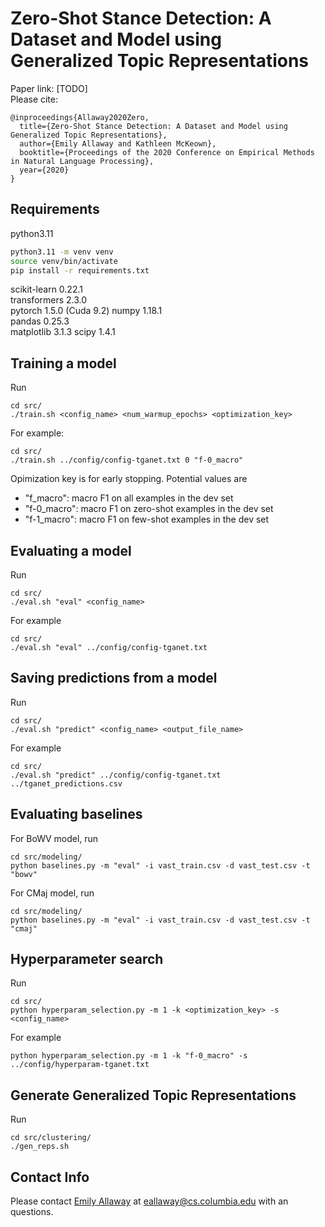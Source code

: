 # Zero-Shot Stance Detection: A Dataset and Model using Generalized Topic Representations

Paper link: [TODO]  
Please cite:
```angular2html
@inproceedings{Allaway2020Zero,
  title={Zero-Shot Stance Detection: A Dataset and Model using Generalized Topic Representations},
  author={Emily Allaway and Kathleen McKeown},
  booktitle={Proceedings of the 2020 Conference on Empirical Methods in Natural Language Processing},
  year={2020}
}
```

## Requirements
python3.11
```bash
python3.11 -m venv venv
source venv/bin/activate
pip install -r requirements.txt
```
scikit-learn              0.22.1  
transformers              2.3.0  
pytorch                   1.5.0 (Cuda 9.2)
numpy                     1.18.1  
pandas                    0.25.3  
matplotlib                3.1.3
scipy                     1.4.1  

## Training a model
Run
```angular2html
cd src/
./train.sh <config_name> <num_warmup_epochs> <optimization_key>
```
For example:
```angular2html
cd src/
./train.sh ../config/config-tganet.txt 0 "f-0_macro"
```
Opimization key is for early stopping. Potential values are
- "f_macro": macro F1 on all examples in the dev set
- "f-0_macro": macro F1 on zero-shot examples in the dev set
- "f-1_macro": macro F1 on few-shot examples in the dev set

## Evaluating a model
Run
```angular2html
cd src/
./eval.sh "eval" <config_name> 
```

For example
```
cd src/
./eval.sh "eval" ../config/config-tganet.txt
```

## Saving predictions from a model
Run
```angular2html
cd src/
./eval.sh "predict" <config_name> <output_file_name>
```

For example
```angular2html
cd src/
./eval.sh "predict" ../config/config-tganet.txt ../tganet_predictions.csv
```


## Evaluating baselines
For BoWV model, run
```angular2html
cd src/modeling/
python baselines.py -m "eval" -i vast_train.csv -d vast_test.csv -t "bowv"
```

For CMaj model, run
```angular2html
cd src/modeling/
python baselines.py -m "eval" -i vast_train.csv -d vast_test.csv -t "cmaj"
```

## Hyperparameter search
Run
```angular2html
cd src/
python hyperparam_selection.py -m 1 -k <optimization_key> -s <config_name>
```

For example
```angular2html
python hyperparam_selection.py -m 1 -k "f-0_macro" -s ../config/hyperparam-tganet.txt
```

## Generate Generalized Topic Representations
Run
```angular2html
cd src/clustering/
./gen_reps.sh
```

## Contact Info
Please contact [Emily Allaway](http://www.cs.columbia.edu/~eallaway/) at [eallaway@cs.columbia.edu](eallaway@cs.columbia.edu) with an questions.